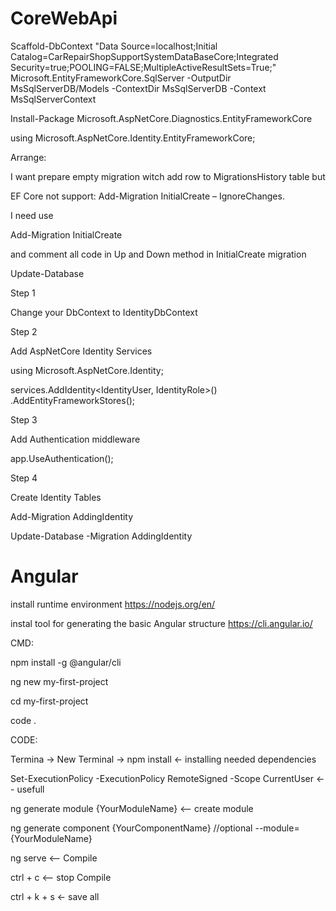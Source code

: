# CoreWebApi

Scaffold-DbContext "Data Source=localhost;Initial Catalog=CarRepairShopSupportSystemDataBaseCore;Integrated Security=true;POOLING=FALSE;MultipleActiveResultSets=True;" Microsoft.EntityFrameworkCore.SqlServer -OutputDir MsSqlServerDB/Models -ContextDir MsSqlServerDB -Context MsSqlServerContext


Install-Package Microsoft.AspNetCore.Diagnostics.EntityFrameworkCore

using Microsoft.AspNetCore.Identity.EntityFrameworkCore;


Arrange:

I want prepare empty migration witch add row to MigrationsHistory table but

EF Core not support: Add-Migration InitialCreate – IgnoreChanges.

I need use

Add-Migration InitialCreate

and comment all code in Up and Down method in InitialCreate migration

Update-Database

Step 1

Change your DbContext to IdentityDbContext

Step 2

Add AspNetCore Identity Services

using Microsoft.AspNetCore.Identity;

services.AddIdentity<IdentityUser, IdentityRole>()
        .AddEntityFrameworkStores<MsSqlServerContext>();
  
Step 3

Add Authentication middleware

app.UseAuthentication();

Step 4 

Create Identity Tables

Add-Migration AddingIdentity

Update-Database -Migration AddingIdentity

# Angular

install runtime environment https://nodejs.org/en/

instal tool for generating the basic Angular structure https://cli.angular.io/ 

CMD:

npm install -g @angular/cli

ng new my-first-project

cd my-first-project

code .

CODE:

Termina -> New Terminal -> npm install <- installing needed dependencies

Set-ExecutionPolicy -ExecutionPolicy RemoteSigned -Scope CurrentUser <-- usefull

ng generate module {YourModuleName} <-- create module

ng generate component {YourComponentName} //optional --module={YourModuleName}

ng serve <-- Compile

ctrl + c <-- stop Compile

ctrl + k + s <- save all

